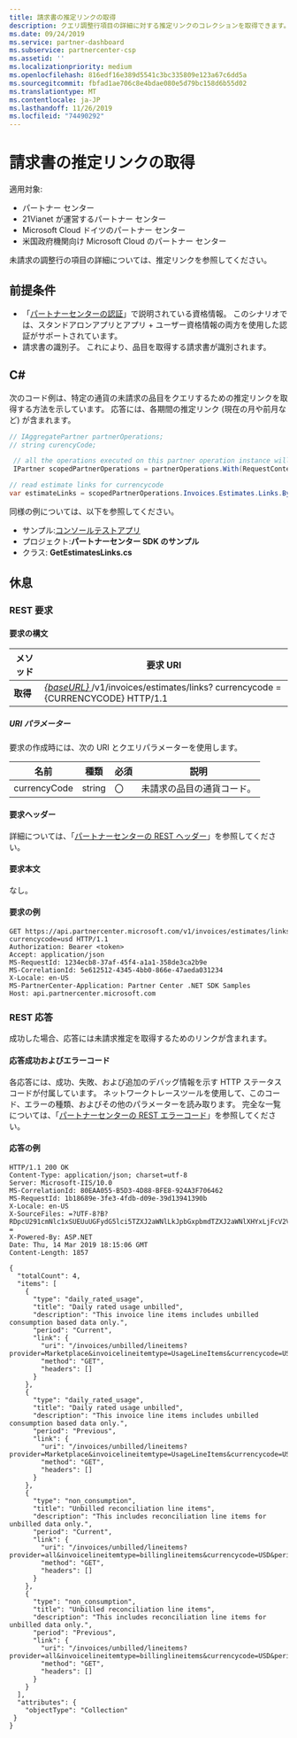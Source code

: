 ```yaml
---
title: 請求書の推定リンクの取得
description: クエリ調整行項目の詳細に対する推定リンクのコレクションを取得できます。
ms.date: 09/24/2019
ms.service: partner-dashboard
ms.subservice: partnercenter-csp
ms.assetid: ''
ms.localizationpriority: medium
ms.openlocfilehash: 816edf16e389d5541c3bc335809e123a67c6dd5a
ms.sourcegitcommit: fbfad1ae706c8e4bdae080e5d79bc158d6b55d02
ms.translationtype: MT
ms.contentlocale: ja-JP
ms.lasthandoff: 11/26/2019
ms.locfileid: "74490292"
---
```

# <a name="get-invoice-estimate-links"></a>請求書の推定リンクの取得

適用対象:

- パートナー センター
- 21Vianet が運営するパートナー センター
- Microsoft Cloud ドイツのパートナー センター
- 米国政府機関向け Microsoft Cloud のパートナー センター

未請求の調整行の項目の詳細については、推定リンクを参照してください。

## <a name="prerequisites"></a>前提条件

- 「[パートナーセンターの認証](partner-center-authentication.md)」で説明されている資格情報。 このシナリオでは、スタンドアロンアプリとアプリ + ユーザー資格情報の両方を使用した認証がサポートされています。
- 請求書の識別子。 これにより、品目を取得する請求書が識別されます。

## <a name="c"></a>C\#

次のコード例は、特定の通貨の未請求の品目をクエリするための推定リンクを取得する方法を示しています。 応答には、各期間の推定リンク (現在の月や前月など) が含まれます。

``` csharp
// IAggregatePartner partnerOperations;
// string curencyCode;

 // all the operations executed on this partner operation instance will share the same correlation Id but will differ in request Id
 IPartner scopedPartnerOperations = partnerOperations.With(RequestContextFactory.Instance.Create(Guid.NewGuid()));

// read estimate links for currencycode
var estimateLinks = scopedPartnerOperations.Invoices.Estimates.Links.ByCurrency(curencyCode).Get();  
```

同様の例については、以下を参照してください。

- サンプル:[コンソールテストアプリ](console-test-app.md)
- プロジェクト:**パートナーセンター SDK のサンプル**
- クラス: **GetEstimatesLinks.cs**

## <a name="rest"></a>休息

### <a name="rest-request"></a>REST 要求

#### <a name="request-syntax"></a>要求の構文

| メソッド  | 要求 URI                                                                                                 |
|---------|-------------------------------------------------------------------------------------------------------------|
| **取得** | [ *{baseURL}* ](partner-center-rest-urls.md)/v1/invoices/estimates/links? currencycode = {CURRENCYCODE} HTTP/1.1 |

##### <a name="uri-parameters"></a>URI パラメーター

要求の作成時には、次の URI とクエリパラメーターを使用します。

| 名前                   | 種類   | 必須 | 説明                                                       |
|------------------------|--------|----------|-------------------------------------------------------------------|
| currencyCode           | string | 〇      | 未請求の品目の通貨コード。                    |

#### <a name="request-headers"></a>要求ヘッダー

詳細については、「[パートナーセンターの REST ヘッダー](headers.md)」を参照してください。

#### <a name="request-body"></a>要求本文

なし。

#### <a name="request-example"></a>要求の例

```http
GET https://api.partnercenter.microsoft.com/v1/invoices/estimates/links?currencycode=usd HTTP/1.1
Authorization: Bearer <token>
Accept: application/json
MS-RequestId: 1234ecb8-37af-45f4-a1a1-358de3ca2b9e
MS-CorrelationId: 5e612512-4345-4bb0-866e-47aeda031234
X-Locale: en-US
MS-PartnerCenter-Application: Partner Center .NET SDK Samples
Host: api.partnercenter.microsoft.com
```

### <a name="rest-response"></a>REST 応答

成功した場合、応答には未請求推定を取得するためのリンクが含まれます。

#### <a name="response-success-and-error-codes"></a>応答成功およびエラーコード

各応答には、成功、失敗、および追加のデバッグ情報を示す HTTP ステータスコードが付属しています。 ネットワークトレースツールを使用して、このコード、エラーの種類、およびその他のパラメーターを読み取ります。 完全な一覧については、「[パートナーセンターの REST エラーコード](error-codes.md)」を参照してください。

#### <a name="response-example"></a>応答の例

```http
HTTP/1.1 200 OK
Content-Type: application/json; charset=utf-8
Server: Microsoft-IIS/10.0
MS-CorrelationId: 80EAA055-B5D3-4D88-BFE8-924A3F706462
MS-RequestId: 1b18689e-3fe3-4fdb-d09e-39d13941390b
X-Locale: en-US
X-SourceFiles: =?UTF-8?B?RDpcU291cmNlc1xSUEUuUGFydG5lci5TZXJ2aWNlLkJpbGxpbmdTZXJ2aWNlXHYxLjFcV2ViQXBpc1xCaWxsaW5nU2VydmljZS5WMi5XZWJcdjFcaW52b2ljZXNcZXN0aW1hdGVzXGxpbmtz?=
X-Powered-By: ASP.NET
Date: Thu, 14 Mar 2019 18:15:06 GMT
Content-Length: 1857

{
  "totalCount": 4,
  "items": [
    {
      "type": "daily_rated_usage",
      "title": "Daily rated usage unbilled",
      "description": "This invoice line items includes unbilled consumption based data only.",
      "period": "Current",
      "link": {
        "uri": "/invoices/unbilled/lineitems?provider=Marketplace&invoicelineitemtype=UsageLineItems&currencycode=USD&period=current&size=2000",
        "method": "GET",
        "headers": []
      }
    },
    {
      "type": "daily_rated_usage",
      "title": "Daily rated usage unbilled",
      "description": "This invoice line items includes unbilled consumption based data only.",
      "period": "Previous",
      "link": {
        "uri": "/invoices/unbilled/lineitems?provider=Marketplace&invoicelineitemtype=UsageLineItems&currencycode=USD&period=previous&size=2000",
        "method": "GET",
        "headers": []
      }
    },
    {
      "type": "non_consumption",
      "title": "Unbilled reconciliation line items",
      "description": "This includes reconciliation line items for unbilled data only.",
      "period": "Current",
      "link": {
        "uri": "/invoices/unbilled/lineitems?provider=all&invoicelineitemtype=billinglineitems&currencycode=USD&period=current&size=2000",
        "method": "GET",
        "headers": []
      }
    },
    {
      "type": "non_consumption",
      "title": "Unbilled reconciliation line items",
      "description": "This includes reconciliation line items for unbilled data only.",
      "period": "Previous",
      "link": {
        "uri": "/invoices/unbilled/lineitems?provider=all&invoicelineitemtype=billinglineitems&currencycode=USD&period=previous&size=2000",
        "method": "GET",
        "headers": []
      }
    }
  ],
  "attributes": {
    "objectType": "Collection"
 }
}
```
